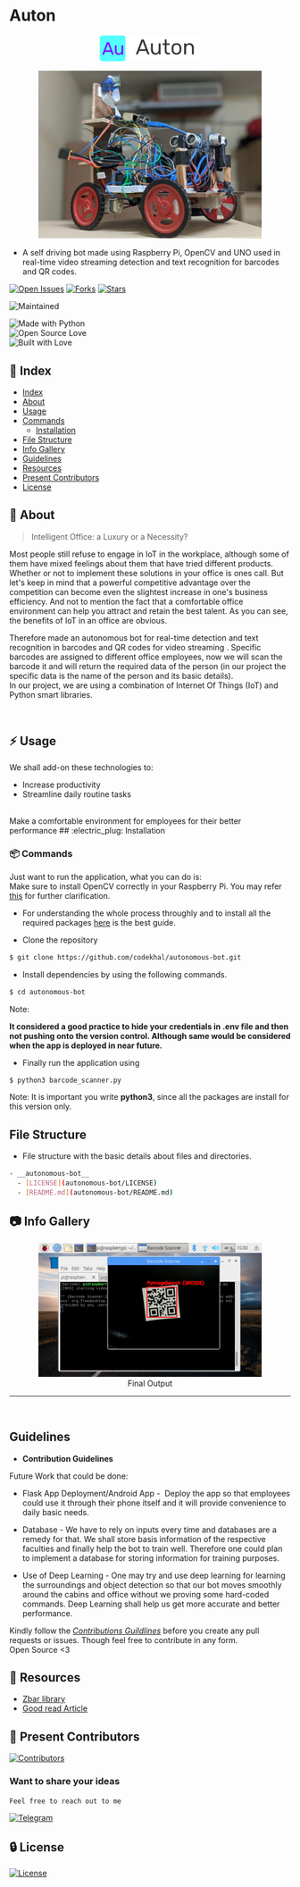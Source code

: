 # Auton

<p align="center">
  <img src="./logo/logo.png" width="180">
</p>

<p align="center">
<img src="./images/bot.jpg" width="400">
</p>

- A self driving bot made using Raspberry Pi, OpenCV and UNO used in real-time video streaming detection and text recognition for barcodes and QR codes.

[![Open Issues](https://img.shields.io/github/issues-raw/codekhal/autonomous-bot?style=for-the-badge)](https://github.com/codekhal/autonomous-bot/issues)
[![Forks](https://img.shields.io/github/forks/codekhal/autonomous-bot?style=for-the-badge)](https://github.com/codekhal/autonomous-bot/network/members)
[![Stars](https://img.shields.io/github/stars/codekhal/autonomous-bot?style=for-the-badge)](https://github.com/codekhal/autonomous-bot/stargazers)

![Maintained](https://img.shields.io/maintenance/yes/2020)

![Made with Python](https://img.shields.io/badge/Made%20with-Python-blueviolet?style=for-the-badge&logo=python)  
![Open Source Love](https://img.shields.io/badge/Open%20Source-%E2%99%A5-red?style=for-the-badge&logo=open-source-initiative)  
![Built with Love](https://img.shields.io/badge/Built%20With-%E2%99%A5-critical?style=for-the-badge&logo=ko-fi)

## :ledger: Index

- [Index](#index)
- [About](#about)
- [Usage](#usage)
- [Commands](#commands)
  - [Installation](#installation)
- [File Structure](#file-structure)
- [Info Gallery](#gallery)
- [Guidelines](#guideline)
- [Resources](#resources)
- [Present Contributors](#contributors)
- [License](#license)

## :beginner: About

> Intelligent Office: a Luxury or a Necessity?

Most people still refuse to engage in IoT in the workplace, although some of them have mixed feelings about them that have tried different products.
Whether or not to implement these solutions in your office is ones call. But let's keep in mind that a powerful competitive advantage over the competition can become even the slightest increase in one's business efficiency.
And not to mention the fact that a comfortable office environment can help you attract and
retain the best talent.
As you can see, the benefits of IoT in an office are obvious.
<br>

<p> Therefore made an autonomous bot for real-time detection and text recognition in barcodes and QR codes for video streaming . 
Specific barcodes are assigned to different office employees, now we will scan the barcode it and will return the required data of
the person (in our project the specific data is the name of the person and its basic details).
<br>
In our project, we are using a combination of Internet Of Things (IoT) and Python smart libraries. 
</p>
<br>

## :zap: Usage

We shall add-on these technologies to:
- Increase productivity
- Streamline daily routine tasks 
<br>
Make a comfortable environment for employees for their better performance
## :electric_plug: Installation

### :package: Commands

Just want to run the application, what you can do is:
<br>
Make sure to install OpenCV correctly in your Raspberry Pi. You may refer [this](https://www.pyimagesearch.com/opencv-tutorials-resources-guides/) for further clarification. <br>

- For understanding the whole process throughly and to install all the required packages [here](https://www.pyimagesearch.com/2018/05/21/an-opencv-barcode-and-qr-code-scanner-with-zbar/) is the best guide. <br>

- Clone the repository

```bash
$ git clone https://github.com/codekhal/autonomous-bot.git 

```

- Install dependencies by using the following commands.

```bash
$ cd autonomous-bot
```
Note:

**It considered a good practice to hide your credentials in .env file and then not pushing onto the version control. Although same would be considered when the app is deployed in near future.**

- Finally run the application using 

```bash
$ python3 barcode_scanner.py
```  
Note: It is important you write **python3**, since all the packages are install for this version only.

## File Structure

- File structure with the basic details about files and directories.

```bash
- __autonomous-bot__
  - [LICENSE](autonomous-bot/LICENSE)
  - [README.md](autonomous-bot/README.md)

```
## :camera: Info Gallery

<p align="center">
  <img src="./images/finaloutput.jpg" width="400"> <br>
  Final Output <br><hr/><br>
  <!-- <img src="./screenshots/2.png"> <br><hr/><br>
  <img src="./screenshots/3.png"> <br><hr/><br>
  <img src="./screenshots/4.png"> <br><hr/><br>
  <img src="./screenshots/5.png"> <br><hr/><br>
  <img src="./screenshots/6.png"> <br><hr/><br>
  <img src="./screenshots/7.jpg"><br> -->
</p>


## Guidelines

- __Contribution Guidelines__

Future Work that could be done:

- Flask App Deployment/Android App -​ ​ Deploy the app so that employees could use it
through their phone itself and it will provide convenience to daily basic needs.

- Database -​ We have to rely on inputs every time and databases are a remedy for that. We shall store
basis information of the respective faculties and finally help the bot to train well. Therefore one could plan to
implement a database for storing information for training purposes.

- Use of Deep Learning -​ One may try and use deep learning for learning the surroundings and object detection so that our
bot moves smoothly around the cabins and office without we proving some hard-coded commands. Deep Learning shall help us get more accurate and better performance.


Kindly follow the [*Contributions Guildlines*](https://gist.github.com/PurpleBooth/b24679402957c63ec426) before you create any pull requests or issues. Though feel free to contribute in any form. <br> Open Source <3

##  :page_facing_up: Resources

- [Zbar library](http://zbar.sourceforge.net/)
- [Good read Article](https://www.pyimagesearch.com/2018/05/21/an-opencv-barcode-and-qr-code-scanner-with-zbar/)

## :star2: Present Contributors
[![Contributors](https://img.shields.io/github/contributors/codekhal/autonomous-bot?style=plastic)](https://github.com/codekhal/autonomous-bot/graphs/contributors)

### Want to share your ideas

`Feel free to reach out to me`

[![Telegram](https://img.shields.io/badge/Telegram-Chat-yellowgreen)](https://telegram.me/codekhal)

## :lock: License
[![License](https://img.shields.io/github/license/codekhal/autonomous-bot?style=plastic)](https://github.com/codekhal/autonomous-bot/blob/master/LICENSE)
